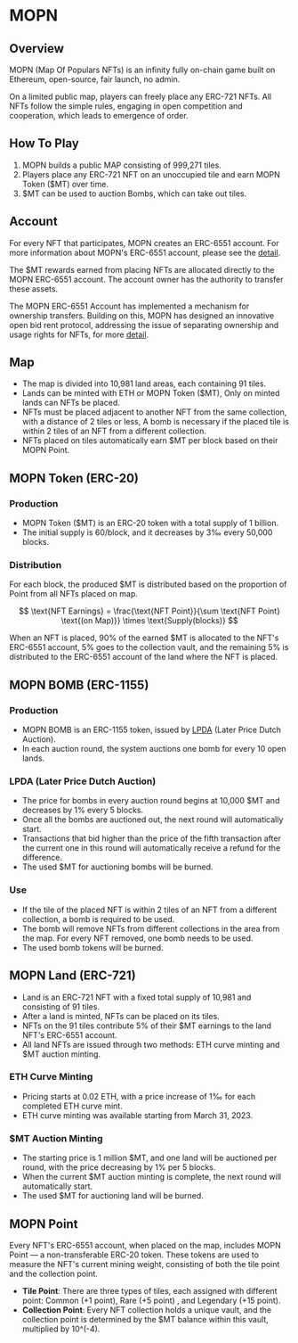 # MOPN

## Overview

MOPN (Map Of Populars NFTs) is an infinity fully on-chain game built on Ethereum, open-source, fair launch, no admin.

On a limited public map, players can freely place any ERC-721 NFTs. All NFTs follow the simple rules, engaging in open competition and cooperation, which leads to emergence of order.

## How To Play

1. MOPN builds a public MAP consisting of 999,271 tiles.
2. Players place any ERC-721 NFT on an unoccupied tile and earn MOPN Token ($MT) over time.
3. $MT can be used to auction Bombs, which can take out tiles.

## Account

For every NFT that participates, MOPN creates an ERC-6551 account. For more information about MOPN's ERC-6551 account, please see the [detail](mopn-erc-6551-account.md).

The $MT rewards earned from placing NFTs are allocated directly to the MOPN ERC-6551 account. The account owner has the authority to transfer these assets.

The MOPN ERC-6551 Account has implemented a mechanism for ownership transfers. Building on this, MOPN has designed an innovative open bid rent protocol, addressing the issue of separating ownership and usage rights for NFTs, for more [detail](open-bid-rent.md).

## Map

* The map is divided into 10,981 land areas, each containing 91 tiles.
* Lands can be minted with ETH or MOPN Token ($MT), Only on minted lands can NFTs be placed.
* NFTs must be placed adjacent to another NFT from the same collection, with a distance of 2 tiles or less, A bomb is necessary if the placed tile is within 2 tiles of an NFT from a different collection.
* NFTs placed on tiles automatically earn $MT per block based on their MOPN Point.

## MOPN Token (ERC-20)

### Production

* MOPN Token ($MT) is an ERC-20 token with a total supply of 1 billion.
* The initial supply is 60/block, and it decreases by 3‰ every 50,000 blocks.

### Distribution

For each block, the produced $MT is distributed based on the proportion of Point from all NFTs placed on map.

$$
\text{NFT Earnings} = \frac{\text{NFT Point}}{\sum \text{NFT Point} \text{(on Map)}} \times \text{Supply(blocks)}
$$

When an NFT is placed, 90% of the earned $MT is allocated to the NFT's ERC-6551 account, 5% goes to the collection vault, and the remaining 5% is distributed to the ERC-6551 account of the land where the NFT is placed.

## MOPN BOMB (ERC-1155)

### Production

* MOPN BOMB is an ERC-1155 token, issued by [LPDA](./#lpda-later-price-dutch-auction) (Later Price Dutch Auction).
* In each auction round, the system auctions one bomb for every 10 open lands.

### LPDA (Later Price Dutch Auction)

* The price for bombs in every auction round begins at 10,000 $MT and decreases by 1% every 5 blocks.
* Once all the bombs are auctioned out, the next round will automatically start.
* Transactions that bid higher than the price of the fifth transaction after the current one in this round will automatically receive a refund for the difference.
* The used $MT for auctioning bombs will be burned.

### Use

* If the tile of the placed NFT is within 2 tiles of an NFT from a different collection, a bomb is required to be used.
* The bomb will remove NFTs from different collections in the area from the map. For every NFT removed, one bomb needs to be used.
* The used bomb tokens will be burned.

## MOPN Land (ERC-721)

* Land is an ERC-721 NFT with a fixed total supply of 10,981 and consisting of 91 tiles.
* After a land is minted, NFTs can be placed on its tiles.
* NFTs on the 91 tiles contribute 5% of their $MT earnings to the land NFT's ERC-6551 account.
* All land NFTs are issued through two methods: ETH curve minting and $MT auction minting.

### ETH Curve Minting

* Pricing starts at 0.02 ETH, with a price increase of 1‰ for each completed ETH curve mint.
* ETH curve minting was available starting from March 31, 2023.

### $MT Auction Minting

* The starting price is 1 million $MT, and one land will be auctioned per round, with the price decreasing by 1% per 5 blocks.
* When the current $MT auction minting is complete, the next round will automatically start.
* The used $MT for auctioning land will be burned.

## MOPN Point

Every NFT's ERC-6551 account, when placed on the map, includes MOPN Point — a non-transferable ERC-20 token. These tokens are used to measure the NFT's current mining weight, consisting of both the tile point and the collection point.

* **Tile Point**: There are three types of tiles, each assigned with different point: Common (+1 point), Rare (+5 point) , and Legendary (+15 point).
* **Collection Point**: Every NFT collection holds a unique vault, and the collection point is determined by the $MT balance within this vault, multiplied by 10^(-4).
